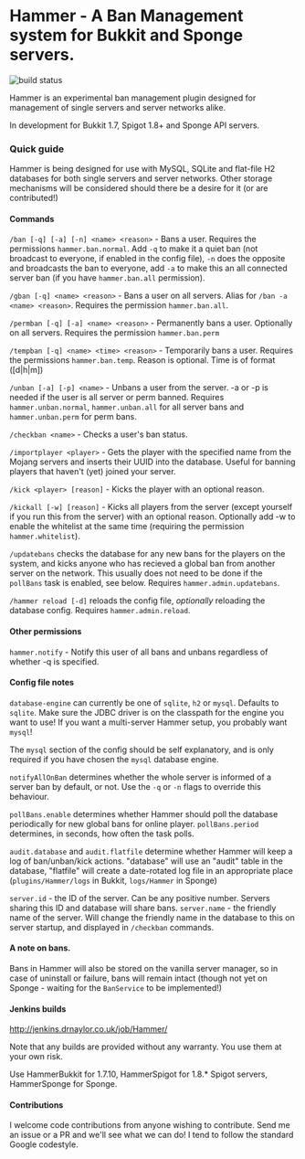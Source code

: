 Hammer - A Ban Management system for Bukkit and Sponge servers.
===============

![build status](https://travis-ci.org/dualspiral/Hammer.svg)

Hammer is an experimental ban management plugin designed for management of single servers and server networks alike.

In development for Bukkit 1.7, Spigot 1.8+ and Sponge API servers.

### Quick guide

Hammer is being designed for use with MySQL, SQLite and flat-file H2 databases for both single servers and server networks. Other storage mechanisms will be considered should there be a desire for it (or are contributed!)

#### Commands

`/ban [-q] [-a] [-n] <name> <reason>` - Bans a user. Requires the permissions `hammer.ban.normal`. Add `-q` to make it a quiet ban (not broadcast to everyone, if enabled in the config file), `-n` does the opposite and broadcasts the ban to everyone, add `-a` to make this an all connected server ban (if you have `hammer.ban.all` permission).

`/gban [-q] <name> <reason>` - Bans a user on all servers. Alias for `/ban -a <name> <reason>`. Requires the permission `hammer.ban.all`.

`/permban [-q] [-a] <name> <reason>` - Permanently bans a user. Optionally on all servers. Requires the permission `hammer.ban.perm`

`/tempban [-q] <name> <time> <reason>` - Temporarily bans a user. Requires the permissions `hammer.ban.temp`. Reason is optional. Time is of format (<number>[d|h|m])

`/unban [-a] [-p] <name>` - Unbans a user from the server. -a or -p is needed if the user is all server or perm banned. Requires `hammer.unban.normal`, `hammer.unban.all` for all server bans and `hammer.unban.perm` for perm bans.

`/checkban <name>` - Checks a user's ban status.

`/importplayer <player>` - Gets the player with the specified name from the Mojang servers and inserts their UUID into the database. Useful for banning players that haven't (yet) joined your server.

`/kick <player> [reason]` - Kicks the player with an optional reason.

`/kickall [-w] [reason]` - Kicks all players from the server (except yourself if you run this from the server) with an optional reason. Optionally add -w to enable the whitelist at the same time (requiring the permission `hammer.whitelist`).

`/updatebans` checks the database for any new bans for the players on the system, and kicks anyone who has recieved a global ban from another server on the network. This usually does not need to be done if the `pollBans` task is enabled, see below. Requires `hammer.admin.updatebans`.

`/hammer reload [-d]` reloads the config file, _optionally_ reloading the database config. Requires `hammer.admin.reload`.

#### Other permissions

`hammer.notify` - Notify this user of all bans and unbans regardless of whether -q is specified.

#### Config file notes

`database-engine` can currently be one of `sqlite`, `h2` or `mysql`. Defaults to `sqlite`. Make sure the JDBC driver is on the classpath for the engine you want to use! If you want a multi-server Hammer setup, you probably want `mysql`! 

The `mysql` section of the config should be self explanatory, and is only required if you have chosen the `mysql` database engine.

`notifyAllOnBan` determines whether the whole server is informed of a server ban by default, or not. Use the `-q` or `-n` flags to override this behaviour.

`pollBans.enable` determines whether Hammer should poll the database periodically for new global bans for online player.
`pollBans.period` determines, in seconds, how often the task polls.

`audit.database` and `audit.flatfile` determine whether Hammer will keep a log of ban/unban/kick actions. "database" will use an "audit" table in the database, "flatfile" will create a date-rotated log file in an appropriate place (`plugins/Hammer/logs` in Bukkit, `logs/Hammer` in Sponge)

`server.id` - the ID of the server. Can be any positive number. Servers sharing this ID and database will share bans.
`server.name` - the friendly name of the server. Will change the friendly name in the database to this on server startup, and displayed in `/checkban` commands.

#### A note on bans.

Bans in Hammer will also be stored on the vanilla server manager, so in case of uninstall or failure, bans will remain intact (though not yet on Sponge - waiting for the `BanService` to be implemented!)

#### Jenkins builds

http://jenkins.drnaylor.co.uk/job/Hammer/

Note that any builds are provided without any warranty. You use them at your own risk.

Use HammerBukkit for 1.7.10, HammerSpigot for 1.8.* Spigot servers, HammerSponge for Sponge.

#### Contributions

I welcome code contributions from anyone wishing to contribute. Send me an issue or a PR and we'll see what we can do! I tend to follow the standard Google codestyle.
